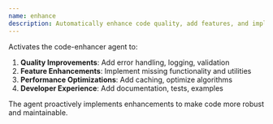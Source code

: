 ```yaml
---
name: enhance
description: Automatically enhance code quality, add features, and implement improvements
---
```


Activates the code-enhancer agent to:

1. **Quality Improvements**: Add error handling, logging, validation
2. **Feature Enhancements**: Implement missing functionality and utilities
3. **Performance Optimizations**: Add caching, optimize algorithms
4. **Developer Experience**: Add documentation, tests, examples

The agent proactively implements enhancements to make code more robust and maintainable.